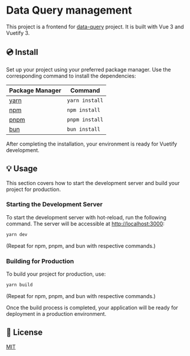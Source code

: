 # Data Query management

This project is a frontend for [data-query](https://github.com/wgzhao/data-query) project. It is built with Vue 3 and Vuetify 3.

## 💿 Install

Set up your project using your preferred package manager. Use the corresponding command to install the dependencies:

| Package Manager                                           | Command        |
| --------------------------------------------------------- | -------------- |
| [yarn](https://yarnpkg.com/getting-started)               | `yarn install` |
| [npm](https://docs.npmjs.com/cli/v7/commands/npm-install) | `npm install`  |
| [pnpm](https://pnpm.io/installation)                      | `pnpm install` |
| [bun](https://bun.sh/#getting-started)                    | `bun install`  |

After completing the installation, your environment is ready for Vuetify development.

## 💡 Usage

This section covers how to start the development server and build your project for production.

### Starting the Development Server

To start the development server with hot-reload, run the following command. The server will be accessible at [http://localhost:3000](http://localhost:3000):

```bash
yarn dev
```

(Repeat for npm, pnpm, and bun with respective commands.)

### Building for Production

To build your project for production, use:

```bash
yarn build
```

(Repeat for npm, pnpm, and bun with respective commands.)

Once the build process is completed, your application will be ready for deployment in a production environment.

## 📑 License

[MIT](http://opensource.org/licenses/MIT)
